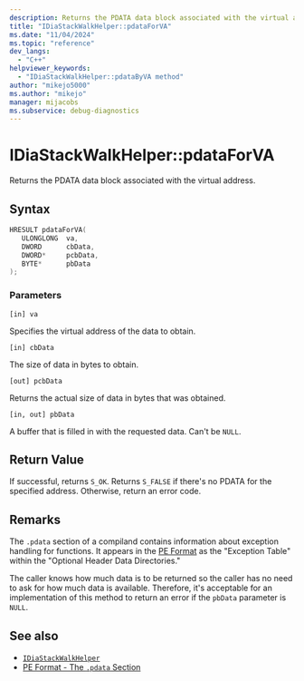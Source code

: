 ```yaml
---
description: Returns the PDATA data block associated with the virtual address.
title: "IDiaStackWalkHelper::pdataForVA"
ms.date: "11/04/2024"
ms.topic: "reference"
dev_langs:
  - "C++"
helpviewer_keywords:
  - "IDiaStackWalkHelper::pdataByVA method"
author: "mikejo5000"
ms.author: "mikejo"
manager: mijacobs
ms.subservice: debug-diagnostics
---
```


# IDiaStackWalkHelper::pdataForVA

Returns the PDATA data block associated with the virtual address.

## Syntax

```C++
HRESULT pdataForVA( 
   ULONGLONG  va,
   DWORD      cbData,
   DWORD*     pcbData,
   BYTE*      pbData
);
```

### Parameters

 `[in] va`

Specifies the virtual address of the data to obtain.

 `[in] cbData`

The size of data in bytes to obtain.

 `[out] pcbData`

Returns the actual size of data in bytes that was obtained.

 `[in, out] pbData`

A buffer that is filled in with the requested data. Can't be `NULL`.

## Return Value

 If successful, returns `S_OK`. Returns `S_FALSE` if there's no PDATA for the specified address. Otherwise, return an error code.

## Remarks

 The `.pdata` section of a compiland contains information about exception handling for functions. It appears in the [PE Format](/windows/win32/debug/pe-format) as the "Exception Table" within the "Optional Header Data Directories."

 The caller knows how much data is to be returned so the caller has no need to ask for how much data is available. Therefore, it's acceptable for an implementation of this method to return an error if the `pbData` parameter is `NULL`.

## See also

- [`IDiaStackWalkHelper`](../../debugger/debug-interface-access/idiastackwalkhelper.md)
- [PE Format - The `.pdata` Section](/windows/win32/debug/pe-format#the-pdata-section)